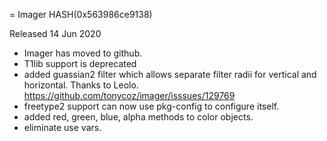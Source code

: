 = Imager HASH(0x563986ce9138)

Released 14 Jun 2020

- Imager has moved to github. 
- T1lib support is deprecated 
- added guassian2 filter which allows separate filter radii for vertical and horizontal. Thanks to Leolo. https://github.com/tonycoz/imager/isssues/129769 
- freetype2 support can now use pkg-config to configure itself. 
- added red, green, blue, alpha methods to color objects. 
- eliminate use vars.